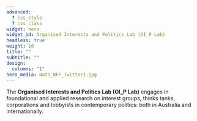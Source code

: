 ```yaml
---
advanced:
  ? css_style
  ? css_class
widget: hero
widget_id: Organised Interests and Politics Lab (OI_P Lab)
headless: true
weight: 10
title: ""
subtitle: ""
design:
  columns: "1"
hero_media: Nats_NFF_Twitter1.jpg
---
```

The **Organised Interests and Politics Lab (OI_P Lab)** engages in foundational and applied research on interest groups, thinks tanks, corporations and lobbyists in contemporary politics: both in Australia and internationally.
